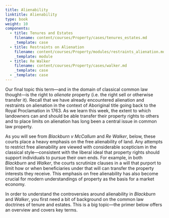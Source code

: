 ```yaml
---
title: Alienability
linktitle: Alienability
type: book
weight: 10
components:
  - title: Tenures and Estates
    filename: content/courses/Property/cases/tenures_estates.md
    _template: case
  - title: Restraints on Alienation
    filename: content/courses/Property/modules/restraints_alienation.md
    _template: module
  - title: Re Walker
    filename: content/courses/Property/cases/walker.md
    _template: case
  - _template: case
---
```



Our final topic this term—and in the domain of classical common law thought—is the right to *alienate* property (i.e. the right sell or otherwise transfer it). Recall that we have already encountered alienation and restraints on alienation in the context of Aboriginal title going back to the Royal Proclamation in 1763. As we learn this week, the extent to which landowners can and should be able transfer their property rights to others and to place limits on alienation has long been a central issue in common law property.

As you will see from *Blackburn v McCallum* and *Re Walker*, below, these courts place a heavy emphasis on the free alienability of land. Any attempts to restrict free alienability are viewed with considerable scepticism in the classical style—consistent with the liberal ideal that property rights should support individuals to pursue their own ends. For example, in both *Blackburn* and *Walker*, the courts scrutinize clauses in a will that purport to limit how or when beneficiaries under that will can transfer the property interests they receive. This emphasis on free alienability has also become crucial for modern understandings of property as the basis for a market economy. 

In order to understand the controversies around alienability in *Blackburn* and *Walker*, you first need a bit of background on the common law doctrines of tenure and estates. This is a big topic—the primer below offers an overview and covers key terms.
